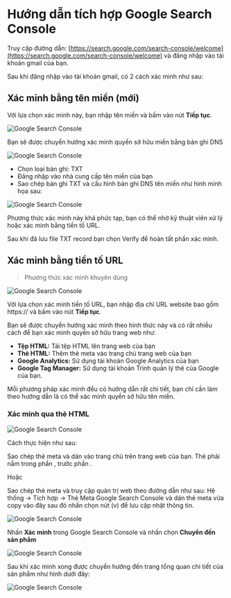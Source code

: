 # Hướng dẫn tích hợp Google Search Console

Truy cập đường dẫn: [https://search.google.com/search-console/welcome](https://search.google.com/search-console/welcome) và đăng nhập vào tài khoản gmail của bạn.

Sau khi đăng nhập vào tài khoản gmail, có 2 cách xác minh như sau:

## Xác minh bằng tên miền (mới)

Với lựa chọn xác minh này, bạn nhập tên miền và bấm vào nút **Tiếp tục**.

![Google Search Console](img/ggs-8.jpg)

Bạn sẽ được chuyển hướng xác minh quyền sở hữu miền bằng bản ghi DNS

![Google Search Console](img/ggs-6.jpg)

- Chọn loại bản ghi: TXT
- Đăng nhập vào nhà cung cấp tên miền của bạn
- Sao chép bản ghi TXT và cấu hình bản ghi DNS tên miền như hình minh họa sau:

![Google Search Console](img/ggs-7.jpg)

Phương thức xác minh này khá phức tạp, bạn có thể nhờ kỹ thuật viên xử lý hoặc xác minh bằng tiền tố URL.

Sau khi đã lưu file TXT record bạn chọn Verify để hoàn tất phần xác minh.

## Xác minh bằng tiền tố URL

> Phương thức xác minh khuyên dùng

![Google Search Console](img/ggs-1.jpg)

Với lựa chọn xác minh tiền tố URL, bạn nhập địa chỉ URL website bao gồm https:// và bấm vào nút **Tiếp tục**.

Bạn sẽ được chuyển hướng xác minh theo hình thức này và có rất nhiều cách để bạn xác minh quyền sở hữu trang web như:

- **Tệp HTML:** Tải tệp HTML lên trang web của bạn
- **Thẻ HTML:** Thêm thẻ meta vào trang chủ trang web của bạn
- **Google Analytics:** Sử dụng tài khoản Google Analytics của bạn
- **Google Tag Manager:** Sử dụng tài khoản Trình quản lý thẻ của Google của bạn.

Mỗi phương pháp xác minh đều có hướng dẫn rất chi tiết, bạn chỉ cần làm theo hướng dẫn là có thể xác minh quyền sở hữu tên miền.

### Xác minh qua thẻ HTML

![Google Search Console](img/ggs-2.jpg)

Cách thực hiện như sau:

Sao chép thẻ meta và dán vào trang chủ trên trang web của bạn. Thẻ phải nằm trong phần <head>, trước phần <body>.

Hoặc

Sao chép thẻ meta và truy cập quản trị web theo đường dẫn như sau: Hệ thống -> Tích hợp -> Thẻ Meta Google Search Console và dán thẻ meta vừa copy vào đây sau đó nhấn chọn nút (v) để lưu cập nhật thông tin.
  
![Google Search Console](img/ggs-3.jpg)

Nhấn **Xác minh** trong Google Search Console và nhấn chọn **Chuyển đến sản phẩm**

![Google Search Console](img/ggs-4.jpg)

Sau khi xác minh xong được chuyển hướng đến trang tổng quan chi tiết của sản phẩm như hình dưới đây:

![Google Search Console](img/ggs-5.jpg)
